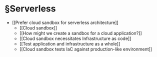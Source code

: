 # §Serverless
- [[Prefer cloud sandbox for serverless architecture]]
	- [[Cloud sandbox]]
	- [[How might we create a sandbox for a cloud application?]]
	- [[Cloud sandbox necessitates Infrastructure as code]]
	- [[Test application and infrastructure as a whole]]
	- [[Cloud sandbox tests IaC against production-like environment]]

<!-- #evergreen #outline -->

<!-- {BearID:FE7D9CF6-F047-44E5-AE4A-AB2EBB219C14-1543-00006B87106EA6B0} -->
